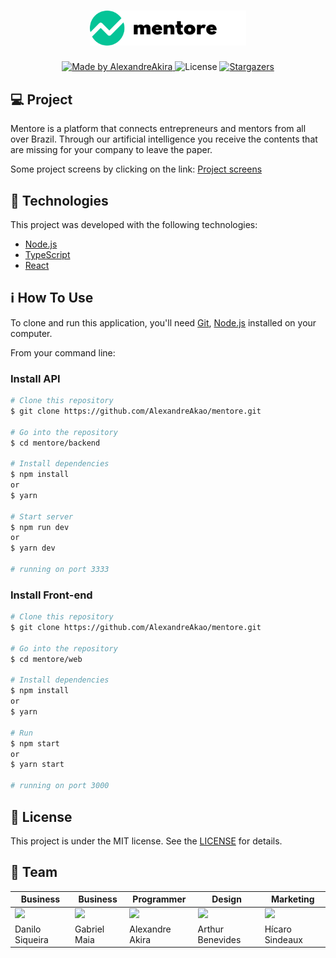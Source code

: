 <h1 align="center">
    <img alt="NextLevelWeek" title="#NextLevelWeek" src="assets/logo-green.svg" width="250px" />
</h1>

<p align="center">  
  <a href="https://www.linkedin.com/in/alexandre-akao-aa6270163/">
    <img alt="Made by AlexandreAkira" src="https://img.shields.io/badge/made%20by-Alexandre%20Akira-%2304D361">
  </a>

  <img alt="License" src="https://img.shields.io/badge/license-MIT-brightgreen">
  
   <a href="https://github.com/AlexandreAkao/mentore/stargazers">
    <img alt="Stargazers" src="https://img.shields.io/github/stars/AlexandreAkao/mentore?style=social">
  </a>
</p>

## 💻 Project
Mentore is a platform that connects entrepreneurs and mentors from all over Brazil. Through our artificial intelligence you receive the contents that are missing for your company to leave the paper.

Some project screens by clicking on the link: [Project screens](https://github.com/AlexandreAkao/mentore/blob/main/.gitignore)


## :rocket: Technologies

This project was developed with the following technologies:

- [Node.js][nodejs]
- [TypeScript][typescript]
- [React][reactjs]

## :information_source: How To Use

To clone and run this application, you'll need [Git](https://git-scm.com), [Node.js][nodejs] installed on your computer.

From your command line:

### Install API 

```bash
# Clone this repository
$ git clone https://github.com/AlexandreAkao/mentore.git

# Go into the repository
$ cd mentore/backend

# Install dependencies
$ npm install
or
$ yarn

# Start server
$ npm run dev
or
$ yarn dev

# running on port 3333
```

### Install Front-end

```bash
# Clone this repository
$ git clone https://github.com/AlexandreAkao/mentore.git

# Go into the repository
$ cd mentore/web

# Install dependencies
$ npm install
or
$ yarn

# Run
$ npm start
or
$ yarn start

# running on port 3000
```

## :memo: License

This project is under the MIT license. See the [LICENSE](https://github.com/AlexandreAkao/NLW-1.0/blob/master/LICENSE) for details.

[nodejs]: https://nodejs.org/
[typescript]: https://www.typescriptlang.org/
[reactjs]: https://reactjs.org
[yarn]: https://yarnpkg.com/

## :muscle: Team

| Business        	| Business     	| Programmer      	| Design           	| Marketing       	|
|-----------------	|--------------	|-----------------	|------------------	|-----------------	|
|[<img src="https://user-images.githubusercontent.com/40917812/104866502-7d893600-591d-11eb-9459-679d77802ccb.jpg" width=115>](https://www.linkedin.com/in/danilo-siqueira-392b0017b/)|[<img src="https://user-images.githubusercontent.com/40917812/104866570-a6a9c680-591d-11eb-8333-573f8a7aa588.jpg" width=115>](https://www.linkedin.com/in/gabriel-maia-983744145/)|[<img src="https://user-images.githubusercontent.com/40917812/104866384-3c912180-591d-11eb-9b0b-d07fb8e3a3f8.jpeg" width=115>](https://www.linkedin.com/in/alexandre-akao-aa6270163/)|[<img src="https://user-images.githubusercontent.com/40917812/104866657-db1d8280-591d-11eb-8a1b-5a4e7b4b98f7.jpg" width=115>](https://www.linkedin.com/in/arthur-benevides-53013416a/)|[<img src="https://user-images.githubusercontent.com/40917812/104866820-410a0a00-591e-11eb-8906-296e5717f216.png" width=115>](https://www.linkedin.com/in/hicarosindeaux/)|
| Danilo Siqueira 	| Gabriel Maia 	| Alexandre Akira 	| Arthur Benevides 	| Hícaro Sindeaux 	|